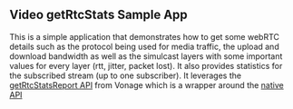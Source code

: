 ## Video getRtcStats Sample App

This is a simple application that demonstrates how to get some webRTC details such as the protocol being used for media traffic, the upload and download bandwidth as well as the simulcast layers with some important values for every layer (rtt, jitter, packet lost). It also provides statistics for the subscribed stream (up to one subscriber). It leverages the [getRtcStatsReport API](https://tokbox.com/developer/sdks/js/reference/Publisher.html#getRtcStatsReport) from Vonage which is a wrapper around the [native API](https://developer.mozilla.org/en-US/docs/Web/API/RTCStatsReport)
